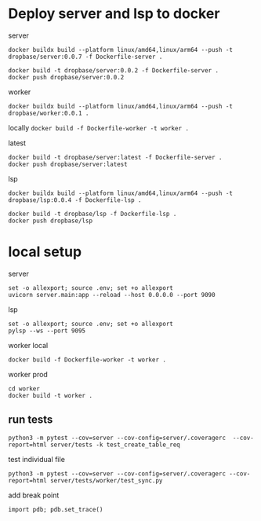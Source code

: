 # Deploy server and lsp to docker

server

```
docker buildx build --platform linux/amd64,linux/arm64 --push -t dropbase/server:0.0.7 -f Dockerfile-server .

docker build -t dropbase/server:0.0.2 -f Dockerfile-server .
docker push dropbase/server:0.0.2
```

worker

```
docker buildx build --platform linux/amd64,linux/arm64 --push -t dropbase/worker:0.0.1 .
```

locally
`docker build -f Dockerfile-worker -t worker .`

latest

```
docker build -t dropbase/server:latest -f Dockerfile-server .
docker push dropbase/server:latest
```

lsp

```
docker buildx build --platform linux/amd64,linux/arm64 --push -t dropbase/lsp:0.0.4 -f Dockerfile-lsp .

docker build -t dropbase/lsp -f Dockerfile-lsp .
docker push dropbase/lsp
```

# local setup

server

```
set -o allexport; source .env; set +o allexport
uvicorn server.main:app --reload --host 0.0.0.0 --port 9090
```

lsp

```
set -o allexport; source .env; set +o allexport
pylsp --ws --port 9095
```

worker local

```
docker build -f Dockerfile-worker -t worker .
```

worker prod

```
cd worker
docker build -t worker .
```

## run tests

```
python3 -m pytest --cov=server --cov-config=server/.coveragerc  --cov-report=html server/tests -k test_create_table_req
```

test individual file

```
python3 -m pytest --cov=server --cov-config=server/.coveragerc --cov-report=html server/tests/worker/test_sync.py
```

add break point

```
import pdb; pdb.set_trace()
```
